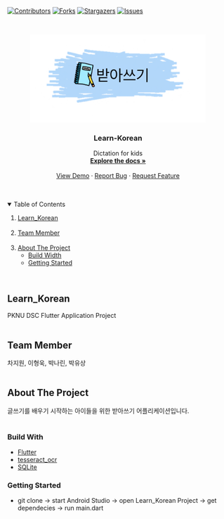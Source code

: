 <!--
*** Thanks for checking out the Best-README-Template. If you have a suggestion
*** that would make this better, please fork the repo and create a pull request
*** or simply open an issue with the tag "enhancement".
*** Thanks again! Now go create something AMAZING! :D
-->

<!-- PROJECT SHIELDS -->
<!--
*** I'm using markdown "reference style" links for readability.
*** Reference links are enclosed in brackets [ ] instead of parentheses ( ).
*** See the bottom of this document for the declaration of the reference variables
*** for contributors-url, forks-url, etc. This is an optional, concise syntax you may use.
*** https://www.markdownguide.org/basic-syntax/#reference-style-links
-->

[![Contributors][contributors-shield]][contributors-url]
[![Forks][forks-shield]][forks-url]
[![Stargazers][stars-shield]][stars-url]
[![Issues][issues-shield]][issues-url]


<!-- PROJECT LOGO -->
<br />
<p align="center">
  <a href="https://github.com/DSC-PKNU/Learn_Korean">
    <img src="images/KidPage/dictation.png" alt="Logo" width="400" height="200">
  </a>

  <h3 align="center">Learn-Korean</h3>

  <p align="center">
    Dictation for kids
    <br />
    <a href="https://github.com/DSC-PKNU/Learn_Korean"><strong>Explore the docs »</strong></a>
    <br />
    <br />
    <a href="https://github.com/DSC-PKNU/Learn_Korean">View Demo</a>
    ·
    <a href="https://github.com/DSC-PKNU/Learn_Korean">Report Bug</a>
    ·
    <a href="https://github.com/DSC-PKNU/Learn_Korean/issues">Request Feature</a>
  </p>
</p>


<br />
<br />
<!-- 여기 이거 나중에 가운데로 옮겨주세용 -->
<!-- TABLE OF CONTENTS -->
<details open="open">
  <summary>Table of Contents</summary>
  <ol>
    <li>
      <a href="#Learn_Korean">Learn_Korean</a>
    </li>
    <br />
    <li>
      <a href="#Team Member">Team Member</a>
    </li>
    <br />
    <li>
      <a href="#About The Project">About The Project</a>
      <ul>
        <li><a href="#Build Width">Build Width</a></li>
        <li><a href="#Getting Started">Getting Started</a></li>
      </ul>
    </li>
  </ol>
</details>



<br />


<!-- ABOUT THE PROJECT -->
## Learn_Korean
PKNU DSC Flutter Application Project
<br />
<br />
<!-- Member -->
## Team Member
차지원, 이형욱, 박나린, 박유상
<br />
<br />
<!-- About The Project -->
## About The Project
글쓰기를 배우기 시작하는 아이들을 위한 받아쓰기 어플리케이션입니다.
<br />
<br />
<!-- Build With -->
### Build With
 - [Flutter](https://www.flutter.dev)
 - [tesseract_ocr](https://pub.dev/packages/tesseract_ocr)
 - [SQLite](https://www.sqlite.org)

### Getting Started
 - git clone -> start Android Studio -> open Learn_Korean Project -> get dependecies -> run main.dart
<br />
<br />




<!-- GETTING STARTED -->
<!--[![Product Name Screen Shot][product-screenshot]](https://example.com)


<!-- TABLE OF CONTENTS -->
<!--<details open="open">
  <summary>Table of Contents</summary>
  <ol>
    <li>
      <a href="#about-the-project">About The Project</a>
      <ul>
        <li><a href="#built-with">Built With</a></li>
      </ul>
    </li>
    <li>
      <a href="#getting-started">Getting Started</a>
      <ul>
        <li><a href="#prerequisites">Prerequisites</a></li>
        <li><a href="#installation">Installation</a></li>
      </ul>
    </li>
    <li><a href="#usage">Usage</a></li>
    <li><a href="#roadmap">Roadmap</a></li>
    <li><a href="#contributing">Contributing</a></li>
    <li><a href="#contact">Contact</a></li>
    <li><a href="#acknowledgements">Acknowledgements</a></li>
  </ol>
</details>

<!--프로젝트 소개

<!--Here's why:

<!-- - 이런이런 이유
<!-- - 저런저런 이유
- 요런요런 이유

<!--Of course, no one template will serve all projects since your needs may be different. So I'll be adding more in the near future. You may also suggest changes by forking this repo and creating a pull request or opening an issue. Thanks to all the people have have contributed to expanding this template!

<!--A list of commonly used resources that I find helpful are listed in the acknowledgements.


<!--## Getting Started

<!--어떻게 실행시키나요

<!--### Prerequisites

<!--무엇을 install 해야할까요

<!--- npm
  ```sh
  npm install npm@latest -g
  ```

<!--### Installation

<!--1. Get a free API Key at [https://example.com](https://example.com)
<!--2. Clone the repo
   ```sh
   git clone https://github.com/DSC-PKNU/Learn_Korean.git
   ```
3. Install NPM packages
   ```sh
   npm install
   ```
4. Enter your API in `config.js`
   ```JS
   const API_KEY = 'ENTER YOUR API';
   ```

<!-- USAGE EXAMPLES -->

<!--## Usage

<!--사용법을 적어봅시다

<!--_For more examples, please refer to the [Documentation](https://example.com)_

<!-- ROADMAP -->

<!--## Roadmap

<!--See the [open issues](https://github.com/DSC-PKNU/Learn_Korean/issues) for a list of proposed features (and known issues).

<!-- CONTRIBUTING -->

<!--## Contributing

<!-- Contributions are what make the open source community such an amazing place to be learn, inspire, and create. Any contributions you make are **greatly appreciated**.
1. Fork the Project
2. Create your Feature Branch (`git checkout -b feature/AmazingFeature`)
3. Commit your Changes (`git commit -m 'Add some AmazingFeature'`)
4. Push to the Branch (`git push origin feature/AmazingFeature`)
5. Open a Pull Request
-->
<!-- LICENSE -->

<!--## License

<!-- Distributed under the MIT License. See `LICENSE` for more information.

<!-- CONTACT -->

<!--## Contact
DSC PKNU

<!--Your Name - [@your_twitter](https://twitter.com/your_username) - email@example.com

<!--Project Link: [https://github.com/your_username/repo_name](https://github.com/your_username/repo_name)

<!-- ACKNOWLEDGEMENTS -->

<!-- - [GitHub Emoji Cheat Sheet](https://www.webpagefx.com/tools/emoji-cheat-sheet)
- [Img Shields](https://shields.io)
- [GitHub Pages](https://pages.github.com)
- [Animate.css](https://daneden.github.io/animate.css) -->


<!-- MARKDOWN LINKS & IMAGES -->
<!-- https://www.markdownguide.org/basic-syntax/#reference-style-links -->
<!-- https://github.com/DSC-PKNU/Learn_Korean.git -->
[contributors-shield]: https://img.shields.io/github/contributors/DSC-PKNU/Learn_Korean.svg?style=for-the-badge
[contributors-url]: https://github.com/DSC-PKNU/Learn_Korean/graphs/contributors
[forks-shield]: https://img.shields.io/github/forks/DSC-PKNU/Learn_Korean.svg?style=for-the-badge
[forks-url]: https://github.com/DSC-PKNU/Learn_Korean/network/members
[stars-shield]: https://img.shields.io/github/stars/DSC-PKNU/Learn_Korean.svg?style=for-the-badge
[stars-url]: https://github.com/DSC-PKNU/Learn_Korean/stargazers
[issues-shield]: https://img.shields.io/github/issues/DSC-PKNU/Learn_Korean.svg?style=for-the-badge
[issues-url]: https://github.com/DSC-PKNU/Learn_Korean/issues
[license-shield]: https://img.shields.io/github/license/DSC-PKNU/Learn_Korean.svg?style=for-the-badge
[license-url]: https://github.com/DSC-PKNU/Learn_Korean/blob/master/LICENSE.txt
[linkedin-shield]: https://img.shields.io/badge/-LinkedIn-black.svg?style=for-the-badge&logo=linkedin&colorB=555
[linkedin-url]: https://linkedin.com/in/othneildrew
[product-screenshot]: images/screenshot.png
